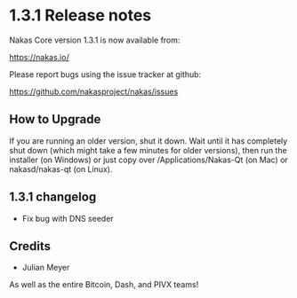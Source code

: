 1.3.1 Release notes
====================

Nakas Core version 1.3.1 is now available from:

  https://nakas.io/

Please report bugs using the issue tracker at github:

  https://github.com/nakasproject/nakas/issues


How to Upgrade
--------------

If you are running an older version, shut it down. Wait until it has completely
shut down (which might take a few minutes for older versions), then run the
installer (on Windows) or just copy over /Applications/Nakas-Qt (on Mac) or
nakasd/nakas-qt (on Linux).


1.3.1 changelog
----------------

- Fix bug with DNS seeder


Credits
--------

- Julian Meyer

As well as the entire Bitcoin, Dash, and PIVX teams!
